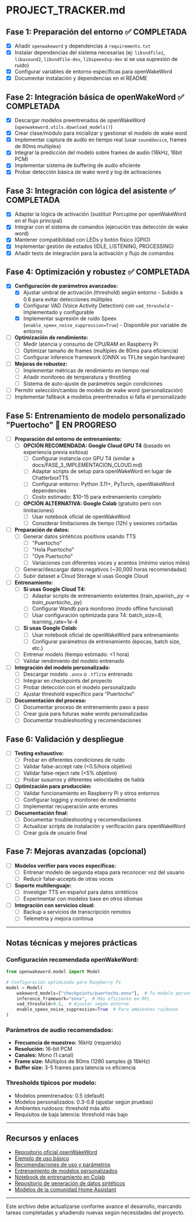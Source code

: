 # PROJECT_TRACKER.md

## Fase 1: Preparación del entorno ✅ COMPLETADA
- [x] Añadir `openwakeword` y dependencias a `requirements.txt`
- [x] Instalar dependencias del sistema necesarias (ej: `libsndfile1`, `libasound2`, `libsndfile-dev`, `libspeexdsp-dev` si se usa supresión de ruido)
- [x] Configurar variables de entorno específicas para openWakeWord
- [x] Documentar instalación y dependencias en el README

## Fase 2: Integración básica de openWakeWord ✅ COMPLETADA
- [x] Descargar modelos preentrenados de openWakeWord (`openwakeword.utils.download_models()`)
- [x] Crear clase/módulo para inicializar y gestionar el modelo de wake word
- [x] Implementar captura de audio en tiempo real (usar `sounddevice`, frames de 80ms multiples)
- [x] Integrar la predicción del modelo sobre frames de audio (16kHz, 16bit PCM)
- [x] Implementar sistema de buffering de audio eficiente
- [x] Probar detección básica de wake word y log de activaciones

## Fase 3: Integración con lógica del asistente ✅ COMPLETADA
- [x] Adaptar la lógica de activación (sustituir Porcupine por openWakeWord en el flujo principal)
- [x] Integrar con el sistema de comandos (ejecución tras detección de wake word)
- [x] Mantener compatibilidad con LEDs y botón físico (GPIO)
- [x] Implementar gestión de estados (IDLE, LISTENING, PROCESSING)
- [x] Añadir tests de integración para la activación y flujo de comandos

## Fase 4: Optimización y robustez ✅ COMPLETADA
- [x] **Configuración de parámetros avanzados:**
  - [x] Ajustar umbral de activación (threshold) según entorno - Subido a 0.6 para evitar detecciones múltiples
  - [x] Configurar VAD (Voice Activity Detection) con `vad_threshold` - Implementado y configurable
  - [x] Implementar supresión de ruido Speex (`enable_speex_noise_suppression=True`) - Disponible por variable de entorno
- [ ] **Optimización de rendimiento:**
  - [ ] Medir latencia y consumo de CPU/RAM en Raspberry Pi
  - [ ] Optimizar tamaño de frames (multiples de 80ms para eficiencia)
  - [ ] Configurar inference framework (ONNX vs TFLite según hardware)
- [ ] **Mejoras de robustez:**
  - [ ] Implementar métricas de rendimiento en tiempo real
  - [ ] Añadir monitoreo de temperatura y throttling
  - [ ] Sistema de auto-ajuste de parámetros según condiciones
- [ ] Permitir selección/cambio de modelo de wake word (personalización)
- [ ] Implementar fallback a modelos preentrenados si falla el personalizado

## Fase 5: Entrenamiento de modelo personalizado "Puertocho" 🔄 EN PROGRESO
- [ ] **Preparación del entorno de entrenamiento:**
  - [ ] **OPCIÓN RECOMENDADA: Google Cloud GPU T4** (basado en experiencia previa exitosa)
    - [ ] Configurar instancia con GPU T4 (similar a docs/FASE_3_IMPLEMENTACION_CLOUD.md)
    - [ ] Adaptar scripts de setup para openWakeWord en lugar de ChatterboxTTS
    - [ ] Configurar entorno: Python 3.11+, PyTorch, openWakeWord dependencies
    - [ ] Costo estimado: $10-15 para entrenamiento completo
  - [ ] **OPCIÓN ALTERNATIVA: Google Colab** (gratuito pero con limitaciones)
    - [ ] Usar notebook oficial de openWakeWord
    - [ ] Considerar limitaciones de tiempo (12h) y sesiones cortadas
- [ ] **Preparación de datos:**
  - [ ] Generar datos sintéticos positivos usando TTS
    - [ ] "Puertocho"
    - [ ] "Hola Puertocho" 
    - [ ] "Oye Puertocho"
    - [ ] Variaciones con diferentes voces y acentos (mínimo varios miles)
  - [ ] Generar/descargar datos negativos (~30,000 horas recomendadas)
  - [ ] Subir dataset a Cloud Storage si usas Google Cloud
- [ ] **Entrenamiento:**
  - [ ] **Si usas Google Cloud T4:**
    - [ ] Adaptar scripts de entrenamiento existentes (train_spanish_*.py → train_puertocho_*.py)
    - [ ] Configurar Wandb para monitoreo (modo offline funcional)
    - [ ] Usar configuración optimizada para T4: batch_size=8, learning_rate=1e-4
  - [ ] **Si usas Google Colab:**
    - [ ] Usar notebook oficial de openWakeWord para entrenamiento
    - [ ] Configurar parámetros de entrenamiento (épocas, batch size, etc.)
  - [ ] Entrenar modelo (tiempo estimado: <1 hora)
  - [ ] Validar rendimiento del modelo entrenado
- [ ] **Integración del modelo personalizado:**
  - [ ] Descargar modelo `.onnx` o `.tflite` entrenado
  - [ ] Integrar en checkpoints del proyecto
  - [ ] Probar detección con el modelo personalizado
  - [ ] Ajustar threshold específico para "Puertocho"
- [ ] **Documentación del proceso:**
  - [ ] Documentar proceso de entrenamiento paso a paso
  - [ ] Crear guía para futuras wake words personalizadas
  - [ ] Documentar troubleshooting y recomendaciones

## Fase 6: Validación y despliegue
- [ ] **Testing exhaustivo:**
  - [ ] Probar en diferentes condiciones de ruido
  - [ ] Validar false-accept rate (<0.5/hora objetivo)
  - [ ] Validar false-reject rate (<5% objetivo)
  - [ ] Probar susurros y diferentes velocidades de habla
- [ ] **Optimización para producción:**
  - [ ] Validar funcionamiento en Raspberry Pi y otros entornos
  - [ ] Configurar logging y monitoreo de rendimiento
  - [ ] Implementar recuperación ante errores
- [ ] **Documentación final:**
  - [ ] Documentar troubleshooting y recomendaciones
  - [ ] Actualizar scripts de instalación y verificación para openWakeWord
  - [ ] Crear guía de usuario final

## Fase 7: Mejoras avanzadas (opcional)
- [ ] **Modelos verifier para voces específicas:**
  - [ ] Entrenar modelo de segunda etapa para reconocer voz del usuario
  - [ ] Reducir false-accepts de otras voces
- [ ] **Soporte multilenguaje:**
  - [ ] Investigar TTS en español para datos sintéticos
  - [ ] Experimentar con modelos base en otros idiomas
- [ ] **Integración con servicios cloud:**
  - [ ] Backup a servicios de transcripción remotos
  - [ ] Telemetría y mejora continua

---

## Notas técnicas y mejores prácticas

### **Configuración recomendada openWakeWord:**
```python
from openwakeword.model import Model

# Configuración optimizada para Raspberry Pi
model = Model(
    wakeword_models=["checkpoints/puertocho.onnx"],  # Tu modelo personalizado
    inference_framework="onnx",  # Más eficiente en RPi
    vad_threshold=0.5,  # Ajustar según entorno
    enable_speex_noise_suppression=True  # Para ambientes ruidosos
)
```

### **Parámetros de audio recomendados:**
- **Frecuencia de muestreo:** 16kHz (requerido)
- **Resolución:** 16-bit PCM
- **Canales:** Mono (1 canal)
- **Frame size:** Múltiplos de 80ms (1280 samples @ 16kHz)
- **Buffer size:** 3-5 frames para latencia vs eficiencia

### **Thresholds típicos por modelo:**
- Modelos preentrenados: 0.5 (default)
- Modelos personalizados: 0.3-0.8 (ajustar según pruebas)
- Ambientes ruidosos: threshold más alto
- Requisitos de baja latencia: threshold más bajo

---

## Recursos y enlaces
- [Repositorio oficial openWakeWord](https://github.com/dscripka/openWakeWord)
- [Ejemplo de uso básico](https://github.com/dscripka/openWakeWord#usage)
- [Recomendaciones de uso y parámetros](https://github.com/dscripka/openWakeWord#recommendations-for-usage)
- [Entrenamiento de modelos personalizados](https://github.com/dscripka/openWakeWord#training-new-models)
- [Notebook de entrenamiento en Colab](https://github.com/dscripka/openWakeWord/blob/main/notebooks/)
- [Repositorio de generación de datos sintéticos](https://github.com/dscripka/synthetic_speech_dataset_generation)
- [Modelos de la comunidad Home Assistant](https://github.com/fwartner/home-assistant-wakewords-collection)

---

Este archivo debe actualizarse conforme avance el desarrollo, marcando tareas completadas y añadiendo nuevas según necesidades del proyecto. 